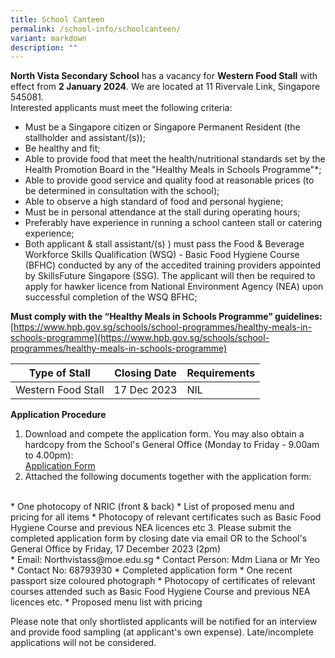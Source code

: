 ```yaml
---
title: School Canteen
permalink: /school-info/schoolcanteen/
variant: markdown
description: ""
---
```

**North Vista Secondary School** has a vacancy for **Western Food Stall** with effect from **2 January 2024**. We are located at 11 Rivervale Link, Singapore 545081. <br>
Interested applicants must meet the following criteria:

* Must be a Singapore citizen or Singapore Permanent Resident (the stallholder and assistant/(s));
* Be healthy and fit;
* Able to provide food that meet the health/nutritional standards set by the Health Promotion Board in the "Healthy Meals in Schools Programme"*;
* Able to provide good service and quality food at reasonable prices (to be determined in consultation with the school);
* Able to observe a high standard of food and personal hygiene;
* Must be in personal attendance at the stall during operating hours;
* Preferably have experience in running a school canteen stall or catering experience;
* Both applicant &amp; stall assistant/(s) ) must pass the Food &amp; Beverage Workforce Skills Qualification (WSQ) - Basic Food Hygiene Course (BFHC) conducted by any of the accedited training providers appointed by SkillsFuture Singapore (SSG).  The applicant will then be required to apply for hawker licence from National Environment Agency (NEA) upon successful completion of the WSQ BFHC;


**Must comply with the “Healthy Meals in Schools Programme” guidelines:** <br> [https://www.hpb.gov.sg/schools/school-programmes/healthy-meals-in-schools-programme](https://www.hpb.gov.sg/schools/school-programmes/healthy-meals-in-schools-programme)


| Type of Stall | Closing Date | Requirements |
| -------- | -------- | -------- |
| Western Food Stall    | 17 Dec 2023     | NIL    |


**Application Procedure**

1. Download and compete the application form. You may also obtain a hardcopy from the School's General Office (Monday to Friday - 9.00am to 4.00pm):<br> [Application Form](/files/School%20Info/School%20Canteen/Application_for_canteen_stall.pdf)
2. Attached the following documents together with the application form: 
<br>
* One photocopy of NRIC (front &amp; back)
* List of proposed menu and pricing for all items
* Photocopy of relevant certificates such as Basic Food Hygiene Course and previous NEA licences etc
3. Please submit the completed application form by closing date via email OR to the School's General Office by Friday, 17 December 2023 (2pm)
<br>
* Email: Northvistass@moe.edu.sg
* Contact Person: Mdm Liana or Mr Yeo
* Contact No: 68793930
* Completed application form
* One recent passport size coloured photograph
* Photocopy of certificates of relevant courses attended such as Basic Food Hygiene Course and previous NEA licences etc.
* Proposed menu list with pricing

Please note that only shortlisted applicants will be notified for an interview and provide food sampling (at applicant's own expense). Late/incomplete applications will not be considered.